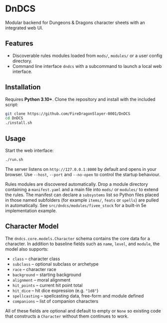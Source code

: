 # DnDCS

Modular backend for Dungeons & Dragons character sheets with an integrated web UI.

## Features
- Discoverable rules modules loaded from `mods/`, `modules/` or a user config directory.
- Command line interface `dndcs` with a subcommand to launch a local web interface.

## Installation
Requires **Python 3.10+**. Clone the repository and install with the included script:

```bash
git clone https://github.com/FireDragonSlayer-0001/DnDCS
cd DnDCS
./install.sh
```

## Usage
Start the web interface:

```bash
./run.sh
```

The server listens on `http://127.0.0.1:8000` by default and opens in your browser. Use `--host`, `--port` and `--no-open` to control the startup behaviour.

Rules modules are discovered automatically. Drop a module directory containing a `manifest.yaml` and a main file into `mods/` or `modules/` to extend the rules. The manifest can declare a `subsystems` list so Python files placed in those named subfolders (for example `items/`, `feats` or `spells`) are pulled in automatically. See `src/dndcs/modules/fivee_stock` for a built-in 5e implementation example.

## Character Model

The `dndcs.core.models.Character` schema contains the core data for a character. In addition to baseline fields such as `name`, `level`, and `module`, the model also supports:

- `class` – character class
- `subclass` – optional subclass or archetype
- `race` – character race
- `background` – starting background
- `alignment` – moral alignment
- `hit_points` – current hit point total
- `hit_dice` – hit dice expression (e.g. `"1d8"`)
- `spellcasting` – spellcasting data, free-form and module defined
- `companions` – list of companion characters

All of these fields are optional and default to empty or `None` so existing code that constructs a `Character` without them continues to work.
